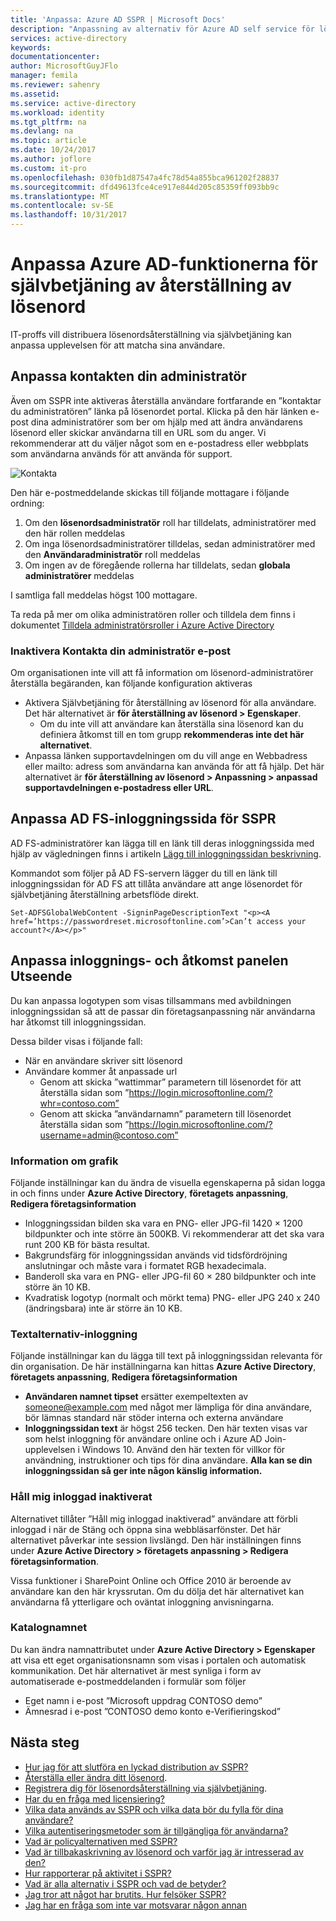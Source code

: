 ```yaml
---
title: 'Anpassa: Azure AD SSPR | Microsoft Docs'
description: "Anpassning av alternativ för Azure AD self service för lösenordsåterställning"
services: active-directory
keywords: 
documentationcenter: 
author: MicrosoftGuyJFlo
manager: femila
ms.reviewer: sahenry
ms.assetid: 
ms.service: active-directory
ms.workload: identity
ms.tgt_pltfrm: na
ms.devlang: na
ms.topic: article
ms.date: 10/24/2017
ms.author: joflore
ms.custom: it-pro
ms.openlocfilehash: 030fb1d87547a4fc78d54a855bca961202f28837
ms.sourcegitcommit: dfd49613fce4ce917e844d205c85359ff093bb9c
ms.translationtype: MT
ms.contentlocale: sv-SE
ms.lasthandoff: 10/31/2017
---
```

# <a name="customize-azure-ad-functionality-for-self-service-password-reset"></a>Anpassa Azure AD-funktionerna för självbetjäning av återställning av lösenord

IT-proffs vill distribuera lösenordsåterställning via självbetjäning kan anpassa upplevelsen för att matcha sina användare.

## <a name="customize-the-contact-your-administrator-link"></a>Anpassa kontakten din administratör

Även om SSPR inte aktiveras återställa användare fortfarande en ”kontaktar du administratören” länka på lösenordet portal.  Klicka på den här länken e-post dina administratörer som ber om hjälp med att ändra användarens lösenord eller skickar användarna till en URL som du anger. Vi rekommenderar att du väljer något som en e-postadress eller webbplats som användarna används för att använda för support.

![Kontakta][Contact]

Den här e-postmeddelande skickas till följande mottagare i följande ordning:

1. Om den **lösenordsadministratör** roll har tilldelats, administratörer med den här rollen meddelas
2. Om inga lösenordsadministratörer tilldelas, sedan administratörer med den **Användaradministratör** roll meddelas
3. Om ingen av de föregående rollerna har tilldelats, sedan **globala administratörer** meddelas

I samtliga fall meddelas högst 100 mottagare.

Ta reda på mer om olika administratören roller och tilldela dem finns i dokumentet [Tilldela administratörsroller i Azure Active Directory](active-directory-assign-admin-roles.md)

### <a name="disable-contact-your-administrator-emails"></a>Inaktivera Kontakta din administratör e-post

Om organisationen inte vill att få information om lösenord-administratörer återställa begäranden, kan följande konfiguration aktiveras

* Aktivera Självbetjäning för återställning av lösenord för alla användare. Det här alternativet är **för återställning av lösenord > Egenskaper**.
    * Om du inte vill att användare kan återställa sina lösenord kan du definiera åtkomst till en tom grupp **rekommenderas inte det här alternativet**.
* Anpassa länken supportavdelningen om du vill ange en Webbadress eller mailto: adress som användarna kan använda för att få hjälp. Det här alternativet är **för återställning av lösenord > Anpassning > anpassad supportavdelningen e-postadress eller URL**.

## <a name="customize-adfs-sign-in-page-for-sspr"></a>Anpassa AD FS-inloggningssida för SSPR

AD FS-administratörer kan lägga till en länk till deras inloggningssida med hjälp av vägledningen finns i artikeln [Lägg till inloggningssidan beskrivning](https://docs.microsoft.com/windows-server/identity/ad-fs/operations/add-sign-in-page-description).

Kommandot som följer på AD FS-servern lägger du till en länk till inloggningssidan för AD FS att tillåta användare att ange lösenordet för självbetjäning återställning arbetsflöde direkt.

``` Set-ADFSGlobalWebContent -SigninPageDescriptionText "<p><A href=’https://passwordreset.microsoftonline.com’>Can’t access your account?</A></p>" ```

## <a name="customize-the-sign-in-and-access-panel-look-and-feel"></a>Anpassa inloggnings- och åtkomst panelen Utseende

Du kan anpassa logotypen som visas tillsammans med avbildningen inloggningssidan så att de passar din företagsanpassning när användarna har åtkomst till inloggningssidan.

Dessa bilder visas i följande fall:

* När en användare skriver sitt lösenord
* Användare kommer åt anpassade url
    * Genom att skicka ”wattimmar” parametern till lösenordet för att återställa sidan som ”https://login.microsoftonline.com/?whr=contoso.com”
    * Genom att skicka ”användarnamn” parametern till lösenordet återställa sidan som ”https://login.microsoftonline.com/?username=admin@contoso.com”

### <a name="graphics-details"></a>Information om grafik

Följande inställningar kan du ändra de visuella egenskaperna på sidan logga in och finns under **Azure Active Directory**, **företagets anpassning**, **Redigera företagsinformation**

* Inloggningssidan bilden ska vara en PNG- eller JPG-fil 1420 × 1200 bildpunkter och inte större än 500KB. Vi rekommenderar att det ska vara runt 200 KB för bästa resultat.
* Bakgrundsfärg för inloggningssidan används vid tidsfördröjning anslutningar och måste vara i formatet RGB hexadecimala.
* Banderoll ska vara en PNG- eller JPG-fil 60 × 280 bildpunkter och inte större än 10 KB.
* Kvadratisk logotyp (normalt och mörkt tema) PNG- eller JPG 240 x 240 (ändringsbara) inte är större än 10 KB.

### <a name="sign-in-text-options"></a>Textalternativ-inloggning

Följande inställningar kan du lägga till text på inloggningssidan relevanta för din organisation. De här inställningarna kan hittas **Azure Active Directory**, **företagets anpassning**, **Redigera företagsinformation**

* **Användaren namnet tipset** ersätter exempeltexten av someone@example.com med något mer lämpliga för dina användare, bör lämnas standard när stöder interna och externa användare
* **Inloggningssidan text** är högst 256 tecken. Den här texten visas var som helst inloggning för användare online och i Azure AD Join-upplevelsen i Windows 10. Använd den här texten för villkor för användning, instruktioner och tips för dina användare. **Alla kan se din inloggningssidan så ger inte någon känslig information.**

### <a name="keep-me-signed-in-disabled"></a>Håll mig inloggad inaktiverat

Alternativet tillåter ”Håll mig inloggad inaktiverad” användare att förbli inloggad i när de Stäng och öppna sina webbläsarfönster. Det här alternativet påverkar inte session livslängd. Den här inställningen finns under **Azure Active Directory > företagets anpassning > Redigera företagsinformation**.

Vissa funktioner i SharePoint Online och Office 2010 är beroende av användare kan den här kryssrutan. Om du dölja det här alternativet kan användarna få ytterligare och oväntat inloggning anvisningarna.

### <a name="directory-name"></a>Katalognamnet

Du kan ändra namnattributet under **Azure Active Directory > Egenskaper** att visa ett eget organisationsnamn som visas i portalen och automatisk kommunikation. Det här alternativet är mest synliga i form av automatiserade e-postmeddelanden i formulär som följer

* Eget namn i e-post ”Microsoft uppdrag CONTOSO demo”
* Ämnesrad i e-post ”CONTOSO demo konto e-Verifieringskod”

## <a name="next-steps"></a>Nästa steg

* [Hur jag för att slutföra en lyckad distribution av SSPR?](active-directory-passwords-best-practices.md)
* [Återställa eller ändra ditt lösenord](active-directory-passwords-update-your-own-password.md).
* [Registrera dig för lösenordsåterställning via självbetjäning](active-directory-passwords-reset-register.md).
* [Har du en fråga med licensiering?](active-directory-passwords-licensing.md)
* [Vilka data används av SSPR och vilka data bör du fylla för dina användare?](active-directory-passwords-data.md)
* [Vilka autentiseringsmetoder som är tillgängliga för användarna?](active-directory-passwords-how-it-works.md#authentication-methods)
* [Vad är policyalternativen med SSPR?](active-directory-passwords-policy.md)
* [Vad är tillbakaskrivning av lösenord och varför jag är intresserad av den?](active-directory-passwords-writeback.md)
* [Hur rapporterar på aktivitet i SSPR?](active-directory-passwords-reporting.md)
* [Vad är alla alternativ i SSPR och vad de betyder?](active-directory-passwords-how-it-works.md)
* [Jag tror att något har brutits. Hur felsöker SSPR?](active-directory-passwords-troubleshoot.md)
* [Jag har en fråga som inte var motsvarar någon annan](active-directory-passwords-faq.md)

[Contact]: ./media/active-directory-passwords-customize/sspr-contact-admin.png "Kontakta administratören för hjälp om du återställer ditt lösenord e-exempel"